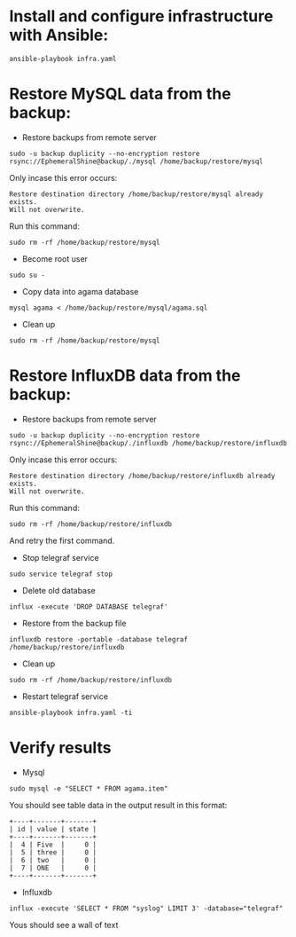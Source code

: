 # Install and configure infrastructure with Ansible:
```
ansible-playbook infra.yaml
```
# Restore MySQL data from the backup:

- Restore backups from remote server
```
sudo -u backup duplicity --no-encryption restore rsync://EphemeralShine@backup/./mysql /home/backup/restore/mysql
```
Only incase this error occurs: 
```
Restore destination directory /home/backup/restore/mysql already exists.
Will not overwrite.
```
Run this command:
```
sudo rm -rf /home/backup/restore/mysql
```
- Become root user
```
sudo su -
```
- Copy data into agama database
```
mysql agama < /home/backup/restore/mysql/agama.sql
```
- Clean up
```
sudo rm -rf /home/backup/restore/mysql
```
# Restore InfluxDB data from the backup:
- Restore backups from remote server
```
sudo -u backup duplicity --no-encryption restore rsync://EphemeralShine@backup/./influxdb /home/backup/restore/influxdb
```
Only incase this error occurs: 
```
Restore destination directory /home/backup/restore/influxdb already exists.
Will not overwrite.
```
Run this command:
```
sudo rm -rf /home/backup/restore/influxdb
```
And retry the first  command.
- Stop telegraf service
```
sudo service telegraf stop
```
- Delete old database
```
influx -execute 'DROP DATABASE telegraf'
```
- Restore from the backup file
```
influxdb restore -portable -database telegraf /home/backup/restore/influxdb
```
- Clean up
```
sudo rm -rf /home/backup/restore/influxdb
```
- Restart telegraf service 
```
ansible-playbook infra.yaml -ti
```
# Verify results
- Mysql
```
sudo mysql -e "SELECT * FROM agama.item"
```
You should see table data in the output result in this format:
```
+----+-------+-------+
| id | value | state |
+----+-------+-------+
|  4 | Five  |     0 |
|  5 | three |     0 |
|  6 | two   |     0 |
|  7 | ONE   |     0 |
+----+-------+-------+
```
- Influxdb 
```
influx -execute 'SELECT * FROM "syslog" LIMIT 3' -database="telegraf"
```
Yous should see a wall of text
